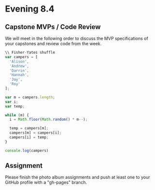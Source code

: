 # Evening 8.4

## Capstone MVPs / Code Review
We will meet in the following order to discuss the MVP specifications of your capstones and review code from the week.
```javascript
\\ Fisher-Yates shuffle
var campers = [
  'Alison',
  'Andrew',
  'Darrin',
  'Hannah',
  'Jay',
  'Roy'
];

var m = campers.length;
var i;
var temp;

while (m) {
  i = Math.floor(Math.random() * m--);

  temp = campers[m];
  campers[m] = campers[i];
  campers[i] = temp;
}

console.log(campers)
```

## Assignment
Please finish the photo album assignments and push at least one to your GitHub profile with a "gh-pages" branch.

